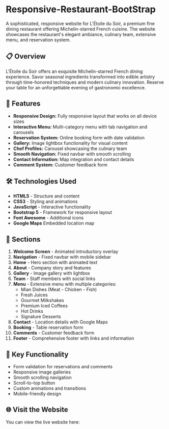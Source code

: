 # Responsive-Restaurant-BootStrap

A sophisticated, responsive website for L'Étoile du Soir, a premium fine dining restaurant offering Michelin-starred French cuisine. The website showcases the restaurant's elegant ambiance, culinary team, extensive menu, and reservation system.

## 📋 Overview

L'Étoile du Soir offers an exquisite Michelin-starred French dining experience. Savor seasonal ingredients transformed into edible artistry through time-honored techniques and modern culinary innovation. Reserve your table for an unforgettable evening of gastronomic excellence.

## 🎨 Features

- **Responsive Design:** Fully responsive layout that works on all device sizes
- **Interactive Menu:** Multi-category menu with tab navigation and carousels
- **Reservation System:** Online booking form with date validation
- **Gallery:** Image lightbox functionality for visual content
- **Chef Profiles:** Carousel showcasing the culinary team
- **Smooth Navigation:** Fixed navbar with smooth scrolling
- **Contact Information:** Map integration and contact details
- **Comment System:** Customer feedback form


## 🛠️ Technologies Used

- **HTML5** - Structure and content
- **CSS3** - Styling and animations
- **JavaScript** - Interactive functionality
- **Bootstrap 5** - Framework for responsive layout
- **Font Awesome** - Additional icons
- **Google Maps** Embedded location map

## 📱 Sections

1. **Welcome Screen** - Animated introductory overlay
2. **Navigation** - Fixed navbar with mobile sidebar
3. **Home** - Hero section with animated text
4. **About** - Company story and features
5. **Gallery** - Image gallery with lightbox
6. **Team** - Staff members with social links
7. **Menu** - Extensive menu with multiple categories:
   - Mian Dishes (Meat - Chicken - Fish)
   - Fresh Juices
   - Gourmet Milkshakes
   - Premium Iced Coffees
   - Hot Drinks
   - Signature Desserts
9. **Contact** - Location details with Google Maps
10. **Booking** - Table reservation form
11. **Comments** - Customer feedback form
12. **Footer** - Comprehensive footer with links and information

## 🎯 Key Functionality

- Form validation for reservations and comments
- Responsive image galleries
- Smooth scrolling navigation
- Scroll-to-top button
- Custom animations and transitions
- Mobile-friendly design

## 🌐 Visit the Website

You can view the live website here:
